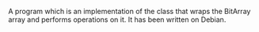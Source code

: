 A program which is an implementation of the class that wraps the BitArray array and performs operations on it. It has been written on Debian.

